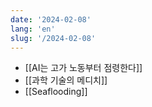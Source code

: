 ```yaml
---
date: '2024-02-08'
lang: 'en'
slug: '/2024-02-08'
---
```


- [[AI는 고가 노동부터 점령한다]]
- [[과학 기술의 메디치]]
- [[Seaflooding]]
